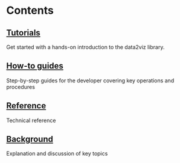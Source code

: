 # Contents

## [Tutorials](tutorials/index.md)
Get started with a hands-on introduction to the data2viz library.

## [How-to guides](how-to/index.md)
Step-by-step guides for the developer covering key operations and procedures

## [Reference](reference/index.md)
Technical reference

## [Background](background/index.md)
Explanation and discussion of key topics

